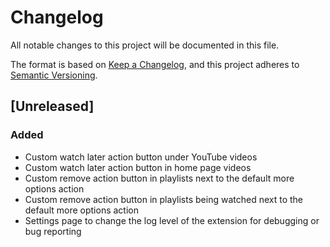 # Changelog

All notable changes to this project will be documented in this file.

The format is based on [Keep a Changelog](https://keepachangelog.com/en/1.0.0/),
and this project adheres to [Semantic Versioning](https://semver.org/spec/v2.0.0.html).

## [Unreleased]

### Added

- Custom watch later action button under YouTube videos
- Custom watch later action button in home page videos
- Custom remove action button in playlists next to the default more options action
- Custom remove action button in playlists being watched next to the default more options action
- Settings page to change the log level of the extension for debugging or bug reporting